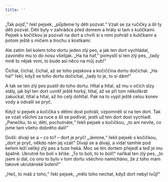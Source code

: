 ```yaml
---
title: ''
---
```


„Tak pojď,“ řekl pejsek, „půjdeme ty děti pozvat.“ Vzali se za ručičky a šli ty děti pozvat. Děti byly v zahrádce před domem a hrály si tam s kuličkami. Pejsek s kočičkou je pozvali na dort a chvíli si s nimi pohráli s kuličkami a potom ještě s míčem a trochu s kostkami.

Ale zatím šel kolem toho dortu jeden zlý pes, a jak ten dort vychládal, zavonělo mu to do nosu všelijak. „Ha ha haf,“ pomyslil si ten zlý pes, „tady mně to nějak voní, to bude asi něco na můj zub!“

Čichal, čichal, čichal, až se toho pejskova a kočiččina dortu dočichal. „Ha ha!“ řekl, když se toho dortu dočichal, „tady to je, to si dám!“

A tak se ten zlý pes pustil do toho dortu. Hltal a hltal, až mu v očích slzy stály, jak byl ten dort uvnitř ještě horký, hltal, až se při tom několikrát zakuckal, hltal a hltal, až ho celý dohltal. Pak na to vypil ještě celou konev vody a odvalil se pryč.

Když si pejsek a kočička s dětmi dost pohráli, vzpomněli si na ten dort. Tak se vzali všichni za ruce a šli se podívat, jestli už ten dort dost vychladl. „Panečku, to si, děti, pochutnáte,“ řekli pejsek s kočičkou, „to ani nevíte, co jsme tam všeho dobrého dali!“

Došli: dívají se a – co to? – dort je pryč! „Jemine,“ řekli pejsek s kočičkou, „dort je pryč, někdo nám jej vzal!“ Dívají se a dívají, a vida! tamhle pod keřem leží veliký zlý pes a tuze heká. Moc se tím dortem přejedl a teď je mu špatně. Ukrutně ho bolí v břiše. „To to bolí, to to bolí!“ naříkal ten zlý pes, „to jsem si dal, co ono to bylo v tom dortu všechno namícháno, že z toho mám takové ukrutánské bolení!“

„Heč, to máš z toho,“ řekl pejsek, „měls toho nechat, když dort nebyl tvůj!“
